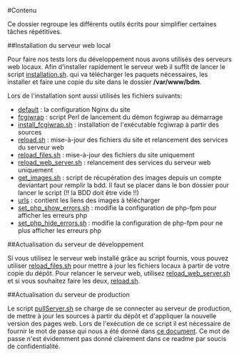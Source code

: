 #Contenu

Ce dossier regroupe les différents outils écrits pour simplifier certaines tâches répétitives.

##Installation du serveur web local

Pour faire nos tests lors du développement nous avons utilisés des serveurs web locaux.
Afin d'installer rapidement le serveur web il suffit de lancer le script [installation.sh](installation.sh).
qui va télécharger les paquets nécessaires, les installer et faire une copie du site dans le dossier **/var/www/bdm**.

Lors de l'installation sont aussi utilisés les fichiers suivants:
- [default](default) : la configuration Nginx du site
- [fcgiwrap](fcgiwrap) : script Perl de lancement du démon fcgiwrap au démarrage
- [install_fcgiwrap.sh](install_fcgiwrap.sh) : installation de l'exécutable fcgiwrap à partir des sources
- [reload.sh](reload.sh) : mise-à-jour des fichiers du site et relancement des services du serveur web
- [reload_files.sh](reload_files.sh) : mise-à-jour des fichiers du site uniquement
- [reload_web_server.sh](reload_web_server.sh) : relancement des services du serveur web uniquement
- [get_images.sh](get_images.sh) : script de récupération des images depuis un compte deviantart pour remplir la bdd. Il faut se placer dans le bon dossier pour lancer le script (!! la BDD doit être vide !!)
- [urls](urls) : contient les liens des images à télécharger
- [set_php_show_errors.sh](set_php_show_errors.sh) : modifie la configuration de php-fpm pour afficher les erreurs php
- [set_php_hide_errors.sh](set_php_hide_errors.sh) : modifie la configuration de php-fpm pour ne plus afficher les erreurs php

##Actualisation du serveur de développement

Si vous utilisez le serveur web installé grâce au script fournis, vous pouvez utiliser [reload_files.sh](reload_files.sh) pour mettre à jour 
les fichiers locaux à partir de votre copie du dépôt.
Pour relancer le serveur web, utilisez [reload_web_server.sh](reload_web_server.sh) et si vous souhaitez faire les deux, [reload.sh](reload.sh).

##Actualisation du serveur de production

Le script [pullServer.sh](pullServer.sh) se charge de se connecter au serveur de production, de mettre à jour les sources à partir du dépôt et d'appliquer la nouvelle
version des pages web.
Lors de l'exécution de ce script il est nécessaire de fournir le mot de passe qui nous a été donné dans [ce document](https://docs.google.com/document/d/1-3f4tgoaKOKJUVuxDcclCLc8aZoEouL-O-YRqWo_pI4/).
Ce mot de passe n'est évidemment pas donné clairement dans ce readme par soucis de confidentialité.
